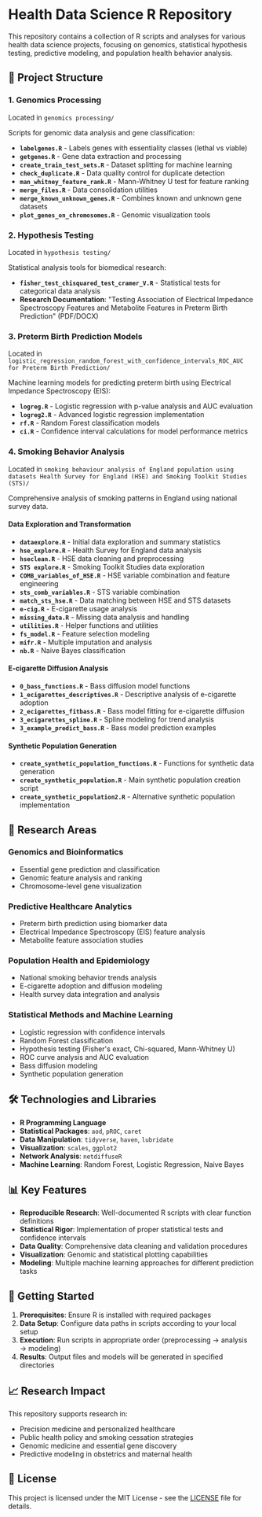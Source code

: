 # Health Data Science R Repository

This repository contains a collection of R scripts and analyses for various health data science projects, focusing on genomics, statistical hypothesis testing, predictive modeling, and population health behavior analysis.

## 📁 Project Structure

### 1. Genomics Processing
Located in `genomics processing/`

Scripts for genomic data analysis and gene classification:
- **`labelgenes.R`** - Labels genes with essentiality classes (lethal vs viable)
- **`getgenes.R`** - Gene data extraction and processing
- **`create_train_test_sets.R`** - Dataset splitting for machine learning
- **`check_duplicate.R`** - Data quality control for duplicate detection
- **`man_whitney_feature_rank.R`** - Mann-Whitney U test for feature ranking
- **`merge_files.R`** - Data consolidation utilities
- **`merge_known_unknown_genes.R`** - Combines known and unknown gene datasets
- **`plot_genes_on_chromosomes.R`** - Genomic visualization tools

### 2. Hypothesis Testing
Located in `hypothesis testing/`

Statistical analysis tools for biomedical research:
- **`fisher_test_chisquared_test_cramer_V.R`** - Statistical tests for categorical data analysis
- **Research Documentation**: "Testing Association of Electrical Impedance Spectroscopy Features and Metabolite Features in Preterm Birth Prediction" (PDF/DOCX)

### 3. Preterm Birth Prediction Models
Located in `logistic_regression_random_forest_with_confidence_intervals_ROC_AUC for Preterm Birth Prediction/`

Machine learning models for predicting preterm birth using Electrical Impedance Spectroscopy (EIS):
- **`logreg.R`** - Logistic regression with p-value analysis and AUC evaluation
- **`logreg2.R`** - Advanced logistic regression implementation
- **`rf.R`** - Random Forest classification models
- **`ci.R`** - Confidence interval calculations for model performance metrics

### 4. Smoking Behavior Analysis
Located in `smoking behaviour analysis of England population using datasets Health Survey for England (HSE) and Smoking Toolkit Studies (STS)/`

Comprehensive analysis of smoking patterns in England using national survey data.

#### Data Exploration and Transformation
- **`dataexplore.R`** - Initial data exploration and summary statistics
- **`hse_explore.R`** - Health Survey for England data analysis
- **`hseclean.R`** - HSE data cleaning and preprocessing
- **`STS explore.R`** - Smoking Toolkit Studies data exploration
- **`COMB_variables_of_HSE.R`** - HSE variable combination and feature engineering
- **`sts_comb_variables.R`** - STS variable combination
- **`match_sts_hse.R`** - Data matching between HSE and STS datasets
- **`e-cig.R`** - E-cigarette usage analysis
- **`missing_data.R`** - Missing data analysis and handling
- **`utilities.R`** - Helper functions and utilities
- **`fs_model.R`** - Feature selection modeling
- **`mifr.R`** - Multiple imputation and analysis
- **`nb.R`** - Naive Bayes classification

#### E-cigarette Diffusion Analysis
- **`0_bass_functions.R`** - Bass diffusion model functions
- **`1_ecigarettes_descriptives.R`** - Descriptive analysis of e-cigarette adoption
- **`2_ecigarettes_fitbass.R`** - Bass model fitting for e-cigarette diffusion
- **`3_ecigarettes_spline.R`** - Spline modeling for trend analysis
- **`3_example_predict_bass.R`** - Bass model prediction examples

#### Synthetic Population Generation
- **`create_synthetic_population_functions.R`** - Functions for synthetic data generation
- **`create_synthetic_population.R`** - Main synthetic population creation script
- **`create_synthetic_population2.R`** - Alternative synthetic population implementation

## 🔬 Research Areas

### Genomics and Bioinformatics
- Essential gene prediction and classification
- Genomic feature analysis and ranking
- Chromosome-level gene visualization

### Predictive Healthcare Analytics
- Preterm birth prediction using biomarker data
- Electrical Impedance Spectroscopy (EIS) feature analysis
- Metabolite feature association studies

### Population Health and Epidemiology
- National smoking behavior trends analysis
- E-cigarette adoption and diffusion modeling
- Health survey data integration and analysis

### Statistical Methods and Machine Learning
- Logistic regression with confidence intervals
- Random Forest classification
- Hypothesis testing (Fisher's exact, Chi-squared, Mann-Whitney U)
- ROC curve analysis and AUC evaluation
- Bass diffusion modeling
- Synthetic population generation

## 🛠️ Technologies and Libraries

- **R Programming Language**
- **Statistical Packages**: `aod`, `pROC`, `caret`
- **Data Manipulation**: `tidyverse`, `haven`, `lubridate`
- **Visualization**: `scales`, `ggplot2`
- **Network Analysis**: `netdiffuseR`
- **Machine Learning**: Random Forest, Logistic Regression, Naive Bayes

## 📊 Key Features

- **Reproducible Research**: Well-documented R scripts with clear function definitions
- **Statistical Rigor**: Implementation of proper statistical tests and confidence intervals
- **Data Quality**: Comprehensive data cleaning and validation procedures
- **Visualization**: Genomic and statistical plotting capabilities
- **Modeling**: Multiple machine learning approaches for different prediction tasks

## 🚀 Getting Started

1. **Prerequisites**: Ensure R is installed with required packages
2. **Data Setup**: Configure data paths in scripts according to your local setup
3. **Execution**: Run scripts in appropriate order (preprocessing → analysis → modeling)
4. **Results**: Output files and models will be generated in specified directories

## 📈 Research Impact

This repository supports research in:
- Precision medicine and personalized healthcare
- Public health policy and smoking cessation strategies
- Genomic medicine and essential gene discovery
- Predictive modeling in obstetrics and maternal health

## 📄 License

This project is licensed under the MIT License - see the [LICENSE](LICENSE) file for details.
